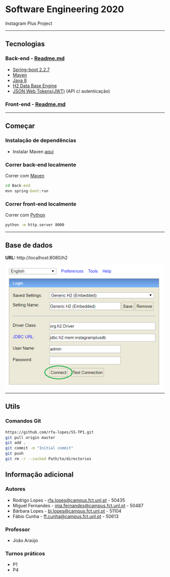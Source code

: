 # Software Engineering 2020

Instagram Plus Project

---

## Tecnologias

### Back-end - [Readme.md](Back-end/README.md)

- [Spring-boot 2.2.7](https://start.spring.io/)
- [Maven](https://maven.apache.org/)
- [Java 8](https://www.java.com/)
- [H2 Data Base Engine](https://www.h2database.com/html/main.html)
- [JSON Web Tokens(JWT)](https://jwt.io/) (API c/ autenticação)

### Front-end - [Readme.md](Front-end/README.md)

---

## Começar

### Instalação de dependências

* Instalar Maven [aqui](https://www.baeldung.com/install-maven-on-windows-linux-mac)

### Correr back-end localmente

Correr com [Maven](https://maven.apache.org/)

```cmd
cd Back-end
mvn spring-boot:run
```

### Correr front-end localmente

Correr com [Python](https://docs.python.org/3/library/http.server.html)

```cmd
python -m http.server 8000
```

---

## Base de dados

**URL:** http://localhost:8080/h2

![Data base init](Back-end/doc/images/DataBaseInit.png)

---

## Utils

### Comandos Git

```bash
https://github.com/rfa-lopes/SS-TP1.git
git pull origin master
git add .
git commit -m "Initial commit"
git push
git rm -r --cached Path/to/directories
```

## Informação adicional

### Autores

- Rodrigo Lopes - rfa.lopes@campus.fct.unl.pt - 50435
- Miguel Fernandes - mia.fernandes@campus.fct.unl.pt - 50487
- Bárbara Lopes - bi.lopes@campus.fct.unl.pt - 51104
- Fábio Cunha - ff.cunha@campus.fct.unl.pt - 50613

### Professor

- João Araújo

### Turnos práticos

- P1
- P4
